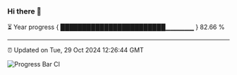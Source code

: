 ### Hi there 👋

⏳ Year progress { ████████████████████████▁▁▁▁▁▁ } 82.66 %

---

⏰ Updated on Tue, 29 Oct 2024 12:26:44 GMT

![Progress Bar CI](https://github.com/liununu/liununu/workflows/Progress%20Bar%20CI/badge.svg)
